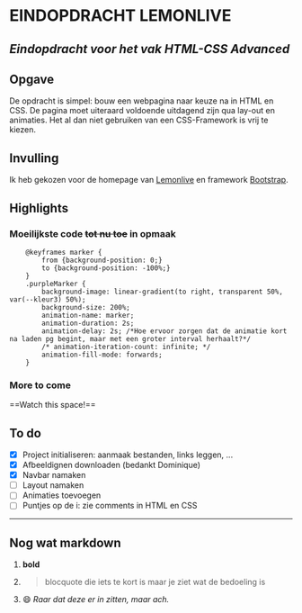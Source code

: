 # EINDOPDRACHT LEMONLIVE #
*Eindopdracht voor het vak HTML-CSS Advanced*
---

## Opgave ##
De opdracht is simpel: bouw een webpagina naar keuze na in HTML en CSS. De pagina moet uiteraard voldoende uitdagend zijn qua lay-out en animaties. Het al dan niet gebruiken van een CSS-Framework is vrij te kiezen.

## Invulling ##
Ik heb gekozen voor de homepage van [Lemonlive](https://lemonlive.be/) en framework [Bootstrap](https://getbootstrap.com/).

## Highlights ##
### Moeilijkste code ~~tot nu toe~~ in opmaak ###
```
    @keyframes marker {
        from {background-position: 0;}
        to {background-position: -100%;}
    }
    .purpleMarker {
        background-image: linear-gradient(to right, transparent 50%, var(--kleur3) 50%);
        background-size: 200%;
        animation-name: marker;
        animation-duration: 2s;
        animation-delay: 2s; /*Hoe ervoor zorgen dat de animatie kort na laden pg begint, maar met een groter interval herhaalt?*/
        /* animation-iteration-count: infinite; */ 
        animation-fill-mode: forwards;
    }

```
### More to come ###
==Watch this space!==

## To do ##
-[x] Project initialiseren: aanmaak bestanden, links leggen, ...
-[x] Afbeeldignen downloaden (bedankt Dominique)
-[x] Navbar namaken
-[ ] Layout namaken
-[ ] Animaties toevoegen
-[ ] Puntjes op de i: zie comments in HTML en CSS

---

## Nog wat markdown ##
1. **bold**
2. > blocquote die iets te kort is
   > maar je ziet wat de bedoeling is
3. 😄 *Raar dat deze er in zitten, maar ach.*
